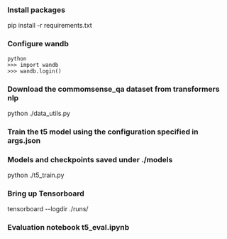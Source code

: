 ### Install packages
pip install -r requirements.txt

### Configure wandb
```
python
>>> import wandb
>>> wandb.login()
```
### Download the commomsense_qa dataset from transformers nlp
python ./data_utils.py

### Train the t5 model using the configuration specified in args.json
### Models and checkpoints saved under ./models
python ./t5_train.py

### Bring up Tensorboard    
tensorboard --logdir ./runs/

### Evaluation notebook t5_eval.ipynb
